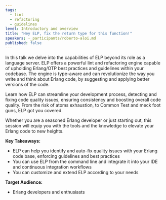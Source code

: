 ```yaml
---
tags:
  - lint
  - refactoring
  - guidelines
level: Introductory and overview
title: "Hey ELP, fix the return type for this function!"
speakers: -_participants/roberto-aloi.md
published: false
---
```

In this talk we delve into the capabilities of ELP beyond its role as a language server. ELP offers a powerful lint and refactoring engine capable of upholding Erlang/OTP best practices and guidelines within your codebase. The engine is type-aware and can revolutionize the way you write and think about Erlang code, by suggesting and applying better versions of the code.

Learn how ELP can streamline your development process, detecting and fixing code quality issues, ensuring consistency and boosting overall code quality. From the risk of atoms exhaustion, to Common Test and meck foot guns, ELP got you covered.

Whether you are a seasoned Erlang developer or just starting out, this session will equip you with the tools and the knowledge to elevate your Erlang code to new heights.

**Key Takeaways:**
* ELP can help you identify and auto-fix quality issues with your Erlang code base, enforcing guidelines and best practices
* You can use ELP from the command line and integrate it into your IDE and continuous integration workflows
* You can customize and extend ELP according to your needs

**Target Audience:**
- Erlang developers and enthusiasts
